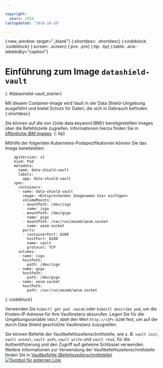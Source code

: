 ```yaml
---

copyright:
  years: 2018
lastupdated: "2018-10-26"

---
```


{:new_window: target="_blank"}
{:shortdesc: .shortdesc}
{:codeblock: .codeblock}
{:screen: .screen}
{:pre: .pre}
{:tip: .tip} 
{:table: .aria-labeledby="caption"}

# Einführung zum Image `datashield-vault`
{: #datashield-vault_starter}


Mit diesem Container-Image wird Vault in der Data Shield-Umgebung ausgeführt und bietet Schutz für Daten, die sich in Gebrauch befinden.
{:shortdesc}

Sie können auf die von {{site.data.keyword.IBM}} bereitgestellten Images über die Befehlszeile zugreifen. Informationen hierzu finden Sie in [öffentliche IBM Images](/docs/services/Registry/registry_public_images.html#public_images).
{: tip}

Mithilfe der folgenden Kubernetes-Podspezifikationen können Sie das Image bereitstellen:

```
    apiVersion: v1
    kind: Pod
    metadata:
      name: data-shield-vault
      labels:
        app: data-shield-vault
    spec:
      containers:
      - name: data-shield-vault
        image: <Entsprechenden Imagenamen hier einfügen>
        volumeMounts:
        - mountPath: /dev/isgx
          name: isgx
        - mountPath: /dev/gsgx
          name: gsgx
        - mountPath: /var/run/aesmd/aesm.socket
          name: aesm-socket
        ports:
        - containerPort: 8200
          hostPort: 8200
          name: vault
          protocol: TCP
      volumes:
      - name: isgx
        hostPath:
          path: /dev/isgx
      - name: gsgx
        hostPath:
          path: /dev/gsgx
      - name: aesm-socket
        hostPath:
          path: /var/run/aesmd/aesm.socket
```
{: codeblock}    
    
Verwenden Sie `kubectl get pod -owide` oder `kubectl describe pod`, um die Knoten-IP-Adresse für Ihre Vaultinstanz abzurufen. Legen Sie für die Umgebungsvariable `VAULT_ADDR` den Wert `http://<IP>:8200` fest, um auf die durch Data Shield geschützte Vaultinstanz zuzugreifen. 

Sie können Befehle der Vaultbefehlszeilenschnittstelle, wie z. B. `vault init`, `vault unseal`, `vault auth`, `vault write` und `vault read`, für die Authentifizierung und den Zugriff auf geheime Schlüssel verwenden. Weitere Informationen zur Verwendung der Vaultbefehlszeilenschnittstelle finden Sie in [Vaultbefehle (Befehlszeilenschnittstelle) ![Symbol für externen Link](../../../icons/launch-glyph.svg "Symbol für externen Link")](https://www.vaultproject.io/docs/commands/index.html).
